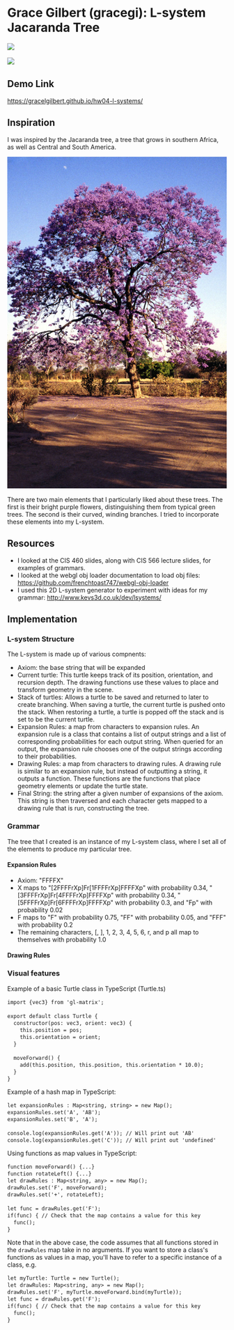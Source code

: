 # Grace Gilbert (gracegi): L-system Jacaranda Tree

![](youngTreeBright.png)

![](middleAge.png)

## Demo Link
https://gracelgilbert.github.io/hw04-l-systems/

## Inspiration
I was inspired by the Jacaranda tree, a tree that grows in southern Africa, as well as Central and South America.

![](gweru_jacaranda.jpg)

There are two main elements that I particularly liked about these trees. The first is their bright purple flowers, distinguishing them from typical green trees. The second is their curved, winding branches. I tried to incorporate these elements into my L-system.

## Resources
- I looked at the CIS 460 slides, along with CIS 566 lecture slides, for examples of grammars.
- I looked at the webgl obj loader documentation to load obj files: https://github.com/frenchtoast747/webgl-obj-loader
- I used this 2D L-system generator to experiment with ideas for my grammar: http://www.kevs3d.co.uk/dev/lsystems/

## Implementation
### L-system Structure
The L-system is made up of various compnents:
- Axiom: the base string that will be expanded
- Current turtle: This turtle keeps track of its position, orientation, and recursion depth. The drawing functions use these values to place and transform geometry in the scene.
- Stack of turtles: Allows a turtle to be saved and returned to later to create branching.  When saving a turtle, the current turtle is pushed onto the stack. When restoring a turtle, a turtle is popped off the stack and is set to be the current turtle.
- Expansion Rules: a map from characters to expansion rules. An expansion rule is a class that contains a list of output strings and a list of corresponding probabilities for each output string. When queried for an output, the expansion rule chooses one of the output strings according to their probabilities.
- Drawing Rules: a map from characters to drawing rules. A drawing rule is similar to an expansion rule, but instead of outputting a string, it outputs a function. These functions are the functions that place geometry elements or update the turtle state.
- Final String: the string after a given number of expansions of the axiom.  This string is then traversed and each character gets mapped to a drawing rule that is run, constructing the tree.

### Grammar
The tree that I created is an instance of my L-system class, where I set all of the elements to produce my particular tree.
#### Expansion Rules
- Axiom: "FFFFX"
- X maps to "[2FFFFrXp]Fr[1FFFFrXp]FFFFXp" with probability 0.34, "[3FFFFrXp]Fr[4FFFFrXp]FFFFXp" with probability 0.34, "[5FFFFrXp]Fr[6FFFFrXp]FFFFXp" with probability 0.3, and "Fp" with probability 0.02
- F maps to "F" with probability 0.75, "FF" with probability 0.05, and "FFF" with probability 0.2
- The remaining characters, [, ], 1, 2, 3, 4, 5, 6, r, and p all map to themselves with probability 1.0
#### Drawing Rules

### Visual features





Example of a basic Turtle class in TypeScript (Turtle.ts)
```
import {vec3} from 'gl-matrix';

export default class Turtle {
  constructor(pos: vec3, orient: vec3) {
    this.position = pos;
    this.orientation = orient;
  }

  moveForward() {
    add(this.position, this.position, this.orientation * 10.0);
  }
}
```
Example of a hash map in TypeScript:
```
let expansionRules : Map<string, string> = new Map();
expansionRules.set('A', 'AB');
expansionRules.set('B', 'A');

console.log(expansionRules.get('A')); // Will print out 'AB'
console.log(expansionRules.get('C')); // Will print out 'undefined'
```
Using functions as map values in TypeScript:
```
function moveForward() {...}
function rotateLeft() {...}
let drawRules : Map<string, any> = new Map();
drawRules.set('F', moveForward);
drawRules.set('+', rotateLeft);

let func = drawRules.get('F');
if(func) { // Check that the map contains a value for this key
  func();
}
```
Note that in the above case, the code assumes that all functions stored in the `drawRules` map take in no arguments. If you want to store a class's functions as values in a map, you'll have to refer to a specific instance of a class, e.g.
```
let myTurtle: Turtle = new Turtle();
let drawRules: Map<string, any> = new Map();
drawRules.set('F', myTurtle.moveForward.bind(myTurtle));
let func = drawRules.get('F');
if(func) { // Check that the map contains a value for this key
  func();
}
```

